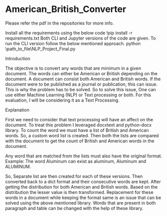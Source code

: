 # American_British_Converter

Please refer the pdf in the repositories for more info.

Install all the requirements using the below code
    !pip install -r requirements.txt
Both CLI and Jupyter versions of the code are given. To run the CLI version follow
the below mentioned approach.
    python \path_to_file\NLP_Project_Final.py

Introduction

The objective is to convert any words that are minimum in a given document. The words can either be American or British depending on the document.
A document can consist both American and British words. If the document were to be published as a journal or publication, this can issue. This is why the problem has to be solved.
So to solve this issue, One can use either Machine Learning NLP or Text processing or both. For this evaluation, I will be considering it as a Text Processing.

Explanation

First we need to consider that text processing will have an affect on the document. To treat this problem I leveraged docxtext and python-docx library. To count the word we must have a list of British and American words. So, a custom
word list is created. Then both the lists are compared with the document to get the count of British and American words in the document.

Any word that are matched from the lists must also have the original format.
Example: The word Aluminum can exist as aluminum, Aluminum and ALUMINUM.

So, Separate list are then created for each of these versions. Then converted back to a dict format and their consecutive words are kept. After getting the distribution for both American and British words. Based on the distribution the lesser value is then transformed.
Replacement for these words in a document while keeping the format same is an issue that can be solved using the above mentioned library. Words that are present in both paragraph and table can be changed with the help of these library.
